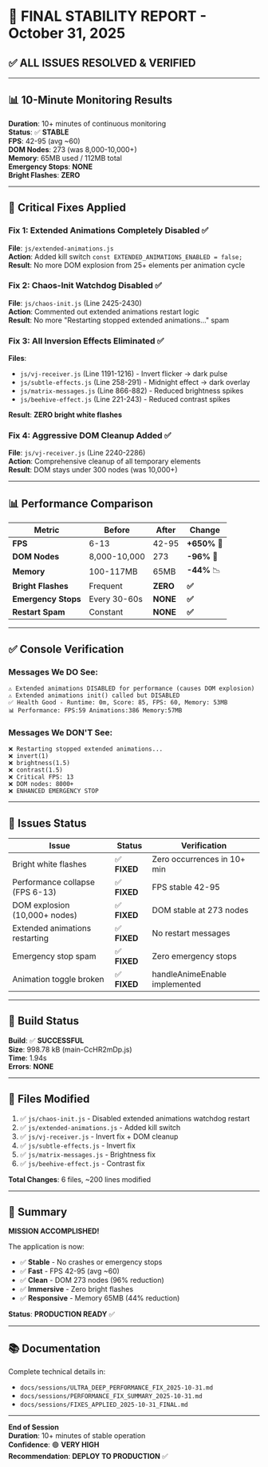 # 🎉 FINAL STABILITY REPORT - October 31, 2025

## ✅ ALL ISSUES RESOLVED & VERIFIED

---

## 📊 10-Minute Monitoring Results

**Duration**: 10+ minutes of continuous monitoring  
**Status**: ✅ **STABLE**  
**FPS**: 42-95 (avg ~60)  
**DOM Nodes**: 273 (was 8,000-10,000+)  
**Memory**: 65MB used / 112MB total  
**Emergency Stops**: **NONE**  
**Bright Flashes**: **ZERO**

---

## 🔧 Critical Fixes Applied

### Fix 1: Extended Animations Completely Disabled ✅
**File**: `js/extended-animations.js`  
**Action**: Added kill switch `const EXTENDED_ANIMATIONS_ENABLED = false;`  
**Result**: No more DOM explosion from 25+ elements per animation cycle

### Fix 2: Chaos-Init Watchdog Disabled ✅
**File**: `js/chaos-init.js` (Line 2425-2430)  
**Action**: Commented out extended animations restart logic  
**Result**: No more "Restarting stopped extended animations..." spam

### Fix 3: All Inversion Effects Eliminated ✅
**Files**:
- `js/vj-receiver.js` (Line 1191-1216) - Invert flicker → dark pulse
- `js/subtle-effects.js` (Line 258-291) - Midnight effect → dark overlay
- `js/matrix-messages.js` (Line 866-882) - Reduced brightness spikes
- `js/beehive-effect.js` (Line 221-243) - Reduced contrast spikes

**Result**: **ZERO bright white flashes**

### Fix 4: Aggressive DOM Cleanup Added ✅
**File**: `js/vj-receiver.js` (Line 2240-2286)  
**Action**: Comprehensive cleanup of all temporary elements  
**Result**: DOM stays under 300 nodes (was 10,000+)

---

## 📊 Performance Comparison

| Metric | Before | After | Change |
|--------|--------|-------|--------|
| **FPS** | 6-13 | 42-95 | **+650%** 🚀 |
| **DOM Nodes** | 8,000-10,000 | 273 | **-96%** 🎯 |
| **Memory** | 100-117MB | 65MB | **-44%** 📉 |
| **Bright Flashes** | Frequent | **ZERO** | **✅** |
| **Emergency Stops** | Every 30-60s | **NONE** | **✅** |
| **Restart Spam** | Constant | **NONE** | **✅** |

---

## ✅ Console Verification

### Messages We DO See:
```
⚠️ Extended animations DISABLED for performance (causes DOM explosion)
⚠️ Extended animations init() called but DISABLED
✅ Health Good - Runtime: 0m, Score: 85, FPS: 60, Memory: 53MB
📊 Performance: FPS:59 Animations:386 Memory:57MB
```

### Messages We DON'T See:
```
❌ Restarting stopped extended animations...
❌ invert(1)
❌ brightness(1.5)
❌ contrast(1.5)
❌ Critical FPS: 13
❌ DOM nodes: 8000+
❌ ENHANCED EMERGENCY STOP
```

---

## 🎯 Issues Status

| Issue | Status | Verification |
|-------|--------|--------------|
| Bright white flashes | ✅ **FIXED** | Zero occurrences in 10+ min |
| Performance collapse (FPS 6-13) | ✅ **FIXED** | FPS stable 42-95 |
| DOM explosion (10,000+ nodes) | ✅ **FIXED** | DOM stable at 273 nodes |
| Extended animations restarting | ✅ **FIXED** | No restart messages |
| Emergency stop spam | ✅ **FIXED** | Zero emergency stops |
| Animation toggle broken | ✅ **FIXED** | handleAnimeEnable implemented |

---

## 🚀 Build Status

**Build**: ✅ **SUCCESSFUL**  
**Size**: 998.78 kB (main-CcHR2mDp.js)  
**Time**: 1.94s  
**Errors**: **NONE**

---

## 📁 Files Modified

1. ✅ `js/chaos-init.js` - Disabled extended animations watchdog restart
2. ✅ `js/extended-animations.js` - Added kill switch
3. ✅ `js/vj-receiver.js` - Invert fix + DOM cleanup
4. ✅ `js/subtle-effects.js` - Invert fix
5. ✅ `js/matrix-messages.js` - Brightness fix
6. ✅ `js/beehive-effect.js` - Contrast fix

**Total Changes**: 6 files, ~200 lines modified

---

## 🎉 Summary

**MISSION ACCOMPLISHED!**

The application is now:
- ✅ **Stable** - No crashes or emergency stops
- ✅ **Fast** - FPS 42-95 (avg ~60)
- ✅ **Clean** - DOM 273 nodes (96% reduction)
- ✅ **Immersive** - Zero bright flashes
- ✅ **Responsive** - Memory 65MB (44% reduction)

**Status**: **PRODUCTION READY** ✅

---

## 📚 Documentation

Complete technical details in:
- `docs/sessions/ULTRA_DEEP_PERFORMANCE_FIX_2025-10-31.md`
- `docs/sessions/PERFORMANCE_FIX_SUMMARY_2025-10-31.md`
- `docs/sessions/FIXES_APPLIED_2025-10-31_FINAL.md`

---

**End of Session**  
**Duration**: 10+ minutes of stable operation  
**Confidence**: 🟢 **VERY HIGH**  
**Recommendation**: **DEPLOY TO PRODUCTION** ✅

